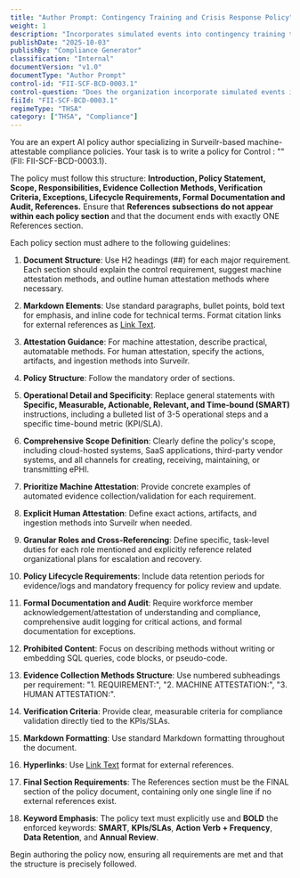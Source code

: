 ```yaml
---
title: "Author Prompt: Contingency Training and Crisis Response Policy"
weight: 1
description: "Incorporates simulated events into contingency training to enhance personnel preparedness and resilience in responding to crises impacting electronic Protected Health Information (ePHI)."
publishDate: "2025-10-03"
publishBy: "Compliance Generator"
classification: "Internal"
documentVersion: "v1.0"
documentType: "Author Prompt"
control-id: "FII-SCF-BCD-0003.1"
control-question: "Does the organization incorporate simulated events into contingency training to facilitate effective response by personnel in crisis situations?"
fiiId: "FII-SCF-BCD-0003.1"
regimeType: "THSA"
category: ["THSA", "Compliance"]
---
```


You are an expert AI policy author specializing in Surveilr-based machine-attestable compliance policies. Your task is to write a policy for Control : "" (FII: FII-SCF-BCD-0003.1). 

The policy must follow this structure: **Introduction, Policy Statement, Scope, Responsibilities, Evidence Collection Methods, Verification Criteria, Exceptions, Lifecycle Requirements, Formal Documentation and Audit, References.** Ensure that **References subsections do not appear within each policy section** and that the document ends with exactly ONE References section.

Each policy section must adhere to the following guidelines:

1. **Document Structure**: Use H2 headings (##) for each major requirement. Each section should explain the control requirement, suggest machine attestation methods, and outline human attestation methods where necessary.

2. **Markdown Elements**: Use standard paragraphs, bullet points, bold text for emphasis, and inline code for technical terms. Format citation links for external references as [Link Text](URL).

3. **Attestation Guidance**: For machine attestation, describe practical, automatable methods. For human attestation, specify the actions, artifacts, and ingestion methods into Surveilr.

4. **Policy Structure**: Follow the mandatory order of sections. 

5. **Operational Detail and Specificity**: Replace general statements with **Specific, Measurable, Actionable, Relevant, and Time-bound (SMART)** instructions, including a bulleted list of 3-5 operational steps and a specific time-bound metric (KPI/SLA).

6. **Comprehensive Scope Definition**: Clearly define the policy's scope, including cloud-hosted systems, SaaS applications, third-party vendor systems, and all channels for creating, receiving, maintaining, or transmitting ePHI.

7. **Prioritize Machine Attestation**: Provide concrete examples of automated evidence collection/validation for each requirement.

8. **Explicit Human Attestation**: Define exact actions, artifacts, and ingestion methods into Surveilr when needed.

9. **Granular Roles and Cross-Referencing**: Define specific, task-level duties for each role mentioned and explicitly reference related organizational plans for escalation and recovery.

10. **Policy Lifecycle Requirements**: Include data retention periods for evidence/logs and mandatory frequency for policy review and update.

11. **Formal Documentation and Audit**: Require workforce member acknowledgement/attestation of understanding and compliance, comprehensive audit logging for critical actions, and formal documentation for exceptions.

12. **Prohibited Content**: Focus on describing methods without writing or embedding SQL queries, code blocks, or pseudo-code.

13. **Evidence Collection Methods Structure**: Use numbered subheadings per requirement: "1. REQUIREMENT:", "2. MACHINE ATTESTATION:", "3. HUMAN ATTESTATION:".

14. **Verification Criteria**: Provide clear, measurable criteria for compliance validation directly tied to the KPIs/SLAs.

15. **Markdown Formatting**: Use standard Markdown formatting throughout the document.

16. **Hyperlinks**: Use [Link Text](URL) format for external references.

17. **Final Section Requirements**: The References section must be the FINAL section of the policy document, containing only one single line if no external references exist.

18. **Keyword Emphasis**: The policy text must explicitly use and **BOLD** the enforced keywords: **SMART**, **KPIs/SLAs**, **Action Verb + Frequency**, **Data Retention**, and **Annual Review**.

Begin authoring the policy now, ensuring all requirements are met and that the structure is precisely followed.